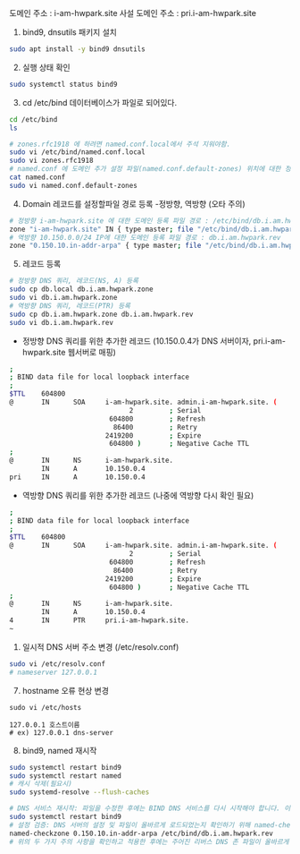 도메인 주소 : i-am-hwpark.site
사설 도메인 주소 : pri.i-am-hwpark.site

1. bind9, dnsutils 패키지 설치
```bash
sudo apt install -y bind9 dnsutils
```

2. 실행 상태 확인
```bash
sudo systemctl status bind9
```

3. cd /etc/bind 데이터베이스가 파일로 되어있다.
```bash
cd /etc/bind
ls

# zones.rfc1918 에 하려면 named.conf.local에서 주석 지워야함. 
sudo vi /etc/bind/named.conf.local
sudo vi zones.rfc1918 
# named.conf 에 도메인 추가 설정 파일(named.conf.default-zones) 위치에 대한 정보가 있음
cat named.conf
sudo vi named.conf.default-zones
```

4. Domain 레코드를 설정할파일 경로 등록 -정방향, 역방향 (오타 주의)
```bash
# 정방향 i-am-hwpark.site 에 대한 도메인 등록 파일 경로 : /etc/bind/db.i.am.hwpark.zone
zone "i-am-hwpark.site" IN { type master; file "/etc/bind/db.i.am.hwpark.zone"; };
# 역방향 10.150.0.0/24 IP에 대한 도메인 등록 파일 경로 : db.i.am.hwpark.rev
zone "0.150.10.in-addr-arpa" { type master; file "/etc/bind/db.i.am.hwpark.rev"; };

```
5. 레코드 등록
```bash
# 정방향 DNS 쿼리, 레코드(NS, A) 등록
sudo cp db.local db.i.am.hwpark.zone 
sudo vi db.i.am.hwpark.zone
# 역방향 DNS 쿼리, 레코드(PTR) 등록
sudo cp db.i.am.hwpark.zone db.i.am.hwpark.rev
sudo vi db.i.am.hwpark.rev
```
- 정방향 DNS 쿼리를 위한 추가한 레코드 (10.150.0.4가 DNS 서버이자, pri.i-am-hwpark.site 웹서버로 매핑)
```bash
;
; BIND data file for local loopback interface
;
$TTL    604800
@       IN      SOA     i-am-hwpark.site. admin.i-am-hwpark.site. (
                              2         ; Serial
                         604800         ; Refresh
                          86400         ; Retry
                        2419200         ; Expire
                         604800 )       ; Negative Cache TTL
;
@       IN      NS      i-am-hwpark.site.
        IN      A       10.150.0.4
pri     IN      A       10.150.0.4
```
- 역방향 DNS 쿼리를 위한 추가한 레코드 (나중에 역방향 다시 확인 필요)
```bash
;
; BIND data file for local loopback interface
;
$TTL    604800
@       IN      SOA     i-am-hwpark.site. admin.i-am-hwpark.site. (
                              2         ; Serial
                         604800         ; Refresh
                          86400         ; Retry
                        2419200         ; Expire
                         604800 )       ; Negative Cache TTL
;
@       IN      NS      i-am-hwpark.site.
        IN      A       10.150.0.4
4       IN      PTR     pri.i-am-hwpark.site.
~                                                     
```
1. 일시적 DNS 서버 주소 변경 (/etc/resolv.conf)

```bash
sudo vi /etc/resolv.conf
# nameserver 127.0.0.1
```

7. hostname 오류 현상 변경

```
sudo vi /etc/hosts

127.0.0.1 호스트이름
# ex) 127.0.0.1 dns-server
```

8. bind9, named 재시작
```bash
sudo systemctl restart bind9
sudo systemctl restart named
# 캐시 삭제(필요시)
sudo systemd-resolve --flush-caches

# DNS 서비스 재시작: 파일을 수정한 후에는 BIND DNS 서비스를 다시 시작해야 합니다. 이는 서비스의 설정 변경을 적용하기 위해 필요합니다.
sudo systemctl restart bind9
# 설정 검증: DNS 서버의 설정 및 파일이 올바르게 로드되었는지 확인하기 위해 named-checkzone 명령을 사용할 수 있습니다.
named-checkzone 0.150.10.in-addr-arpa /etc/bind/db.i.am.hwpark.rev
# 위의 두 가지 주의 사항을 확인하고 적용한 후에는 주어진 리버스 DNS 존 파일이 올바르게 작동할 것으로 기대됩니다.
```

